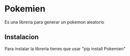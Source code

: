 # Pokemien

Es una libreria para generar un pokemon aleatorio 

## Instalacion

Para instalar la libreria tienes que usar "pip install Pokemien"